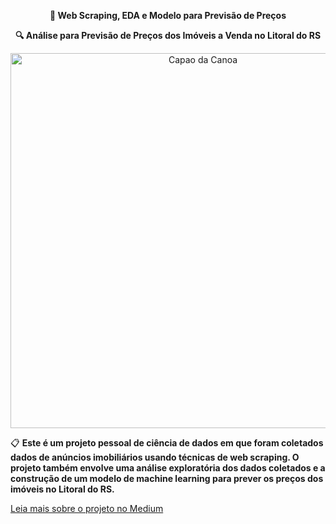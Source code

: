 <p align="center">
  <strong>🚀 Web Scraping, EDA e Modelo para Previsão de Preços</strong>
</p>

<p align="center">
  <strong>🔍 Análise para Previsão de Preços dos Imóveis a Venda no Litoral do RS</strong>
</p>

<p align="center">
  <img src="https://user-images.githubusercontent.com/109030838/227395255-804fa2f4-f2f3-4aea-aa27-240cd2d650cb.png" alt="Capao da Canoa" width="600">
</p>

📋 **Este é um projeto pessoal de ciência de dados em que foram coletados dados de anúncios imobiliários usando técnicas de web scraping. O projeto também envolve uma análise exploratória dos dados coletados e a construção de um modelo de machine learning para prever os preços dos imóveis no Litoral do RS.**

[Leia mais sobre o projeto no Medium](https://medium.com/@diovani.dupont/web-scraping-eda-e-modelo-para-previs%C3%A3o-de-pre%C3%A7os-3c4cf24e252e)
